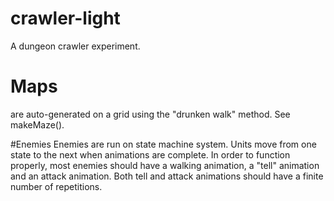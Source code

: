 # crawler-light
A dungeon crawler experiment.

# Maps
are auto-generated on a grid using the "drunken walk" method. See makeMaze().


#Enemies 
Enemies are run on state machine system. Units move from one state to the next when animations are complete.
In order to function properly, most enemies should have a walking animation, a "tell" animation and an attack animation. Both tell and attack
animations should have a finite number of repetitions.